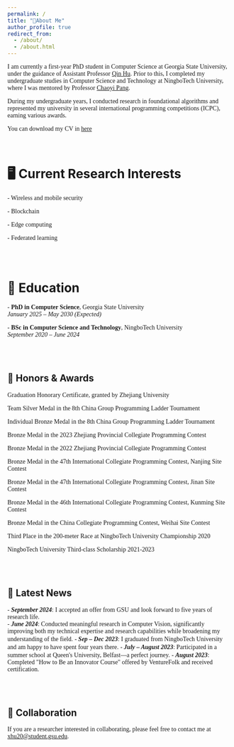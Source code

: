 ```yaml
---
permalink: /
title: "👋About Me"
author_profile: true
redirect_from: 
  - /about/
  - /about.html
---
```


<span style="font-family: 'EB Garamond', serif;">I am currently a first-year PhD student in Computer Science at Georgia State University, under the guidance of Assistant Professor [Qin Hu](https://qinhu2010.github.io/). Prior to this, I completed my undergraduate studies in Computer Science and Technology at NingboTech University, where I was mentored by Professor [Chaoyi Pang](https://scholar.google.com.au/citations?user=PZZ9jIEAAAAJ&hl=en). </span>

<span style="font-family: 'EB Garamond', serif;">During my undergraduate years, I conducted research in foundational algorithms and represented my university in several international programming competitions (ICPC), earning various awards.</span>

<span style="font-family: 'EB Garamond', serif;">You can download my CV in [here](assets/cv.pdf)</span>  
<br><br>


🖥️  Current Research Interests
======
<span style="font-family: 'EB Garamond', serif;">- Wireless and mobile security  </span>

<span style="font-family: 'EB Garamond', serif;">- Blockchain </span> 

<span style="font-family: 'EB Garamond', serif;">- Edge computing </span> 

<span style="font-family: 'EB Garamond', serif;">- Federated learning</span> 

<br><br>

🏫  Education
======
<span style="font-family: 'EB Garamond', serif;">- **PhD in Computer Science**, Georgia State University</span>  
  <span style="font-family: 'EB Garamond', serif;">*January 2025 – May 2030 (Expected)*</span>  
  
<span style="font-family: 'EB Garamond', serif;">- **BSc in Computer Science and Technology**, NingboTech University</span>  
  <span style="font-family: 'EB Garamond', serif;">*September 2020 – June 2024*</span>

<br><br>  

🙏  Honors & Awards
------
<span style="font-family: 'EB Garamond', serif;">Graduation Honorary Certificate, granted by Zhejiang University</span>

<span style="font-family: 'EB Garamond', serif;">Team Silver Medal in the 8th China Group Programming Ladder Tournament</span>

<span style="font-family: 'EB Garamond', serif;">Individual Bronze Medal in the 8th China Group Programming Ladder Tournament</span>

<span style="font-family: 'EB Garamond', serif;">Bronze Medal in the 2023 Zhejiang Provincial Collegiate Programming Contest</span>

<span style="font-family: 'EB Garamond', serif;">Bronze Medal in the 2022 Zhejiang Provincial Collegiate Programming Contest</span>

<span style="font-family: 'EB Garamond', serif;">Bronze Medal in the 47th International Collegiate Programming Contest, Nanjing Site Contest</span>

<span style="font-family: 'EB Garamond', serif;">Bronze Medal in the 47th International Collegiate Programming Contest, Jinan Site Contest</span>

<span style="font-family: 'EB Garamond', serif;">Bronze Medal in the 46th International Collegiate Programming Contest, Kunming Site Contest</span>

<span style="font-family: 'EB Garamond', serif;">Bronze Medal in the China Collegiate Programming Contest, Weihai Site Contest</span>

<span style="font-family: 'EB Garamond', serif;">Third Place in the 200-meter Race at NingboTech University Championship 2020</span>

<span style="font-family: 'EB Garamond', serif;">NingboTech University Third-class Scholarship 2021-2023</span>


<br><br>

📰  Latest News
------
<span style="font-family: 'EB Garamond', serif;">- ***September 2024***: I accepted an offer from GSU and look forward to five years of research life.</span>  
<span style="font-family: 'EB Garamond', serif;">- ***June 2024***: Conducted meaningful research in Computer Vision, significantly improving both my technical expertise and research capabilities while broadening my understanding of the field.</span>
<span style="font-family: 'EB Garamond', serif;">- ***Sep – Dec 2023***: I graduated from NingboTech University and am happy to have spent four years there.</span>
<span style="font-family: 'EB Garamond', serif;">- ***July – August 2023***: Participated in a summer school at Queen's University, Belfast—a perfect journey.</span>
<span style="font-family: 'EB Garamond', serif;">- ***August 2023***: Completed "How to Be an Innovator Course" offered by VentureFolk and received certification.</span> 

<br><br>

🙏  Collaboration
------
<span style="font-family: 'EB Garamond', serif;">If you are a researcher interested in collaborating, please feel free to contact me at [xhu20@student.gsu.edu](mailto:xhu20@student.gsu.edu).</span>  
